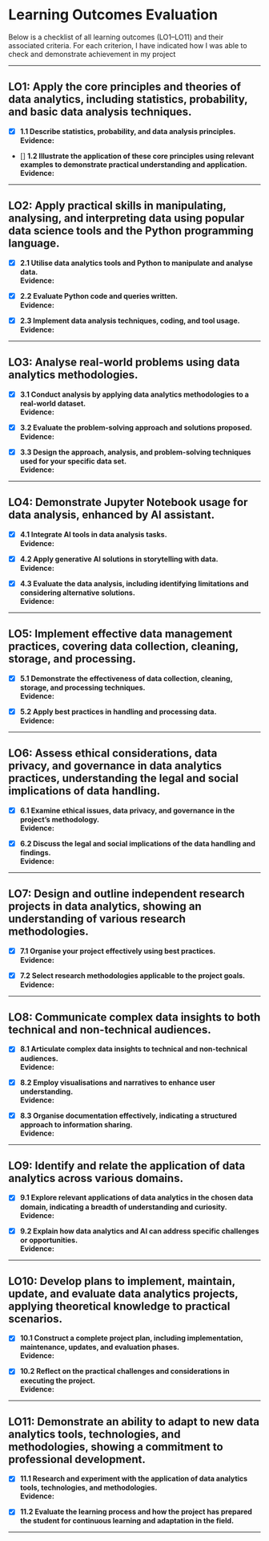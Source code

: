 # Learning Outcomes Evaluation

Below is a checklist of all learning outcomes (LO1–LO11) and their associated criteria. For each criterion, I have indicated how I was able to check and demonstrate achievement in my project

---

## LO1: Apply the core principles and theories of data analytics, including statistics, probability, and basic data analysis techniques.

- [x] **1.1 Describe statistics, probability, and data analysis principles.**  
  **Evidence:**  


- [] **1.2 Illustrate the application of these core principles using relevant examples to demonstrate practical understanding and application.**  
  **Evidence:**  


---

## LO2: Apply practical skills in manipulating, analysing, and interpreting data using popular data science tools and the Python programming language.

- [x] **2.1 Utilise data analytics tools and Python to manipulate and analyse data.**  
  **Evidence:**  
  

- [x] **2.2 Evaluate Python code and queries written.**  
  **Evidence:**  
 

- [x] **2.3 Implement data analysis techniques, coding, and tool usage.**  
  **Evidence:**  


---

## LO3: Analyse real-world problems using data analytics methodologies.

- [x] **3.1 Conduct analysis by applying data analytics methodologies to a real-world dataset.**  
  **Evidence:**  


- [x] **3.2 Evaluate the problem-solving approach and solutions proposed.**  
  **Evidence:**  


- [x] **3.3 Design the approach, analysis, and problem-solving techniques used for your specific data set.**  
  **Evidence:**  


---

## LO4: Demonstrate Jupyter Notebook usage for data analysis, enhanced by AI assistant.

- [x] **4.1 Integrate AI tools in data analysis tasks.**  
  **Evidence:**  


- [x] **4.2 Apply generative AI solutions in storytelling with data.**  
  **Evidence:**  


- [x] **4.3 Evaluate the data analysis, including identifying limitations and considering alternative solutions.**  
  **Evidence:**  


---

## LO5: Implement effective data management practices, covering data collection, cleaning, storage, and processing.

- [x] **5.1 Demonstrate the effectiveness of data collection, cleaning, storage, and processing techniques.**  
  **Evidence:**  


- [x] **5.2 Apply best practices in handling and processing data.**  
  **Evidence:**  


---

## LO6: Assess ethical considerations, data privacy, and governance in data analytics practices, understanding the legal and social implications of data handling.

- [x] **6.1 Examine ethical issues, data privacy, and governance in the project’s methodology.**  
  **Evidence:**  


- [x] **6.2 Discuss the legal and social implications of the data handling and findings.**  
  **Evidence:**  


---

## LO7: Design and outline independent research projects in data analytics, showing an understanding of various research methodologies.

- [x] **7.1 Organise your project effectively using best practices.**  
  **Evidence:**  


- [x] **7.2 Select research methodologies applicable to the project goals.**  
  **Evidence:**  


---

## LO8: Communicate complex data insights to both technical and non-technical audiences.

- [x] **8.1 Articulate complex data insights to technical and non-technical audiences.**  
  **Evidence:**  


- [x] **8.2 Employ visualisations and narratives to enhance user understanding.**  
  **Evidence:**  


- [x] **8.3 Organise documentation effectively, indicating a structured approach to information sharing.**  
  **Evidence:**  

---

## LO9: Identify and relate the application of data analytics across various domains.

- [x] **9.1 Explore relevant applications of data analytics in the chosen data domain, indicating a breadth of understanding and curiosity.**  
  **Evidence:**  


- [x] **9.2 Explain how data analytics and AI can address specific challenges or opportunities.**  
  **Evidence:**  


---

## LO10: Develop plans to implement, maintain, update, and evaluate data analytics projects, applying theoretical knowledge to practical scenarios.

- [x] **10.1 Construct a complete project plan, including implementation, maintenance, updates, and evaluation phases.**  
  **Evidence:**  


- [x] **10.2 Reflect on the practical challenges and considerations in executing the project.**  
  **Evidence:**  


---

## LO11: Demonstrate an ability to adapt to new data analytics tools, technologies, and methodologies, showing a commitment to professional development.

- [x] **11.1 Research and experiment with the application of data analytics tools, technologies, and methodologies.**  
  **Evidence:**  


- [x] **11.2 Evaluate the learning process and how the project has prepared the student for continuous learning and adaptation in the field.**  



---
